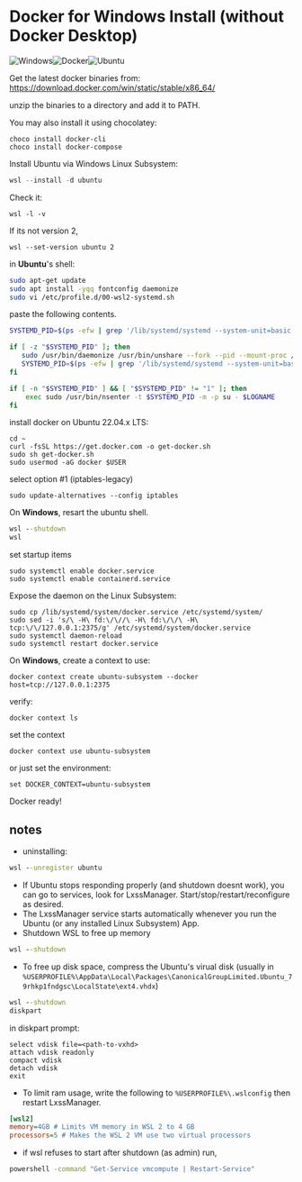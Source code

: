# Docker for Windows Install (without Docker Desktop)

![Windows](https://img.shields.io/badge/Windows-0078D6?style=for-the-badge&logo=windows&logoColor=white)![Docker](https://img.shields.io/badge/docker-%230db7ed.svg?style=for-the-badge&logo=docker&logoColor=white)![Ubuntu](https://img.shields.io/badge/Ubuntu-E95420?style=for-the-badge&logo=ubuntu&logoColor=white)

Get the latest docker binaries from: https://download.docker.com/win/static/stable/x86_64/

unzip the binaries to a directory and add it to PATH.

You may also install it using chocolatey:

```batch
choco install docker-cli
choco install docker-compose
```

Install Ubuntu via Windows Linux Subsystem:

```ps1
wsl --install -d ubuntu
```

Check it:

```batch
wsl -l -v
```

If its not version 2,

```batch
wsl --set-version ubuntu 2
```

in **Ubuntu**'s shell:

```bash
sudo apt-get update
sudo apt install -yqq fontconfig daemonize
sudo vi /etc/profile.d/00-wsl2-systemd.sh
```

paste the following contents.

```sh
SYSTEMD_PID=$(ps -efw | grep '/lib/systemd/systemd --system-unit=basic.target$' | grep -v unshare | awk '{print $2}')

if [ -z "$SYSTEMD_PID" ]; then
   sudo /usr/bin/daemonize /usr/bin/unshare --fork --pid --mount-proc /lib/systemd/systemd --system-unit=basic.target
   SYSTEMD_PID=$(ps -efw | grep '/lib/systemd/systemd --system-unit=basic.target$' | grep -v unshare | awk '{print $2}')
fi

if [ -n "$SYSTEMD_PID" ] && [ "$SYSTEMD_PID" != "1" ]; then
    exec sudo /usr/bin/nsenter -t $SYSTEMD_PID -m -p su - $LOGNAME
fi

```

install docker on Ubuntu 22.04.x LTS:

```shell
cd ~
curl -fsSL https://get.docker.com -o get-docker.sh
sudo sh get-docker.sh
sudo usermod -aG docker $USER
```

select option #1 (iptables-legacy)

```shell
sudo update-alternatives --config iptables
```

On **Windows**, resart the ubuntu shell.

```bat
wsl --shutdown
wsl
```

set startup items

```shell
sudo systemctl enable docker.service
sudo systemctl enable containerd.service
```

Expose the daemon on the Linux Subsystem:

```shell
sudo cp /lib/systemd/system/docker.service /etc/systemd/system/
sudo sed -i 's/\ -H\ fd:\/\//\ -H\ fd:\/\/\ -H\ tcp:\/\/127.0.0.1:2375/g' /etc/systemd/system/docker.service
sudo systemctl daemon-reload
sudo systemctl restart docker.service
```

On **Windows**, create a context to use:

```batch
docker context create ubuntu-subsystem --docker host=tcp://127.0.0.1:2375
```

verify:

```batch
docker context ls
```

set the context

```batch
docker context use ubuntu-subsystem
```

or just set the environment:

```batch
set DOCKER_CONTEXT=ubuntu-subsystem
```

Docker ready!

## notes

- uninstalling:

```bat
wsl --unregister ubuntu
```

- If Ubuntu stops responding properly (and shutdown doesnt work), you can go to services, look for LxssManager. Start/stop/restart/reconfigure as desired.
- The LxssManager service starts automatically whenever you run the Ubuntu (or any installed Linux Subsystem) App.
- Shutdown WSL to free up memory

```bat
wsl --shutdown
```

- To free up disk space, compress the Ubuntu's virual disk (usually in `%USERPROFILE%\AppData\Local\Packages\CanonicalGroupLimited.Ubuntu_79rhkp1fndgsc\LocalState\ext4.vhdx`)

```bat
wsl --shutdown
diskpart
```

in diskpart prompt:

```
select vdisk file=<path-to-vxhd>
attach vdisk readonly
compact vdisk
detach vdisk
exit
```

- To limit ram usage, write the following to `%USERPROFILE%\.wslconfig` then restart LxssManager.

```ini
[wsl2]
memory=4GB # Limits VM memory in WSL 2 to 4 GB
processors=5 # Makes the WSL 2 VM use two virtual processors
```

- if wsl refuses to start after shutdown (as admin) run,

```cmd
powershell -command "Get-Service vmcompute | Restart-Service"
```